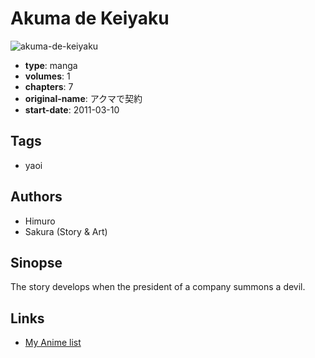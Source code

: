 # Akuma de Keiyaku

![akuma-de-keiyaku](https://cdn.myanimelist.net/images/manga/2/64639.jpg)

-   **type**: manga
-   **volumes**: 1
-   **chapters**: 7
-   **original-name**: アクマで契約
-   **start-date**: 2011-03-10

## Tags

-   yaoi

## Authors

-   Himuro
-   Sakura (Story & Art)

## Sinopse

The story develops when the president of a company summons a devil.

## Links

-   [My Anime list](https://myanimelist.net/manga/35655/Akuma_de_Keiyaku)

